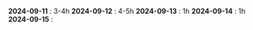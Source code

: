 **2024-09-11** : 3-4h
**2024-09-12** : 4-5h
**2024-09-13** : 1h
**2024-09-14** : 1h
**2024-09-15** : 